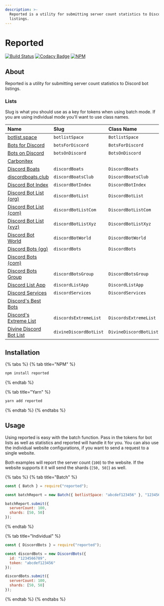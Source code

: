 ```yaml
---
description: >-
  Reported is a utility for submitting server count statistics to Discord bot
  listings.
---
```


# Reported

[![Build Status](https://travis-ci.com/dice-discord/reported.svg?branch=master)](https://travis-ci.com/dice-discord/reported) [![Codacy Badge](https://api.codacy.com/project/badge/Grade/3fe4127f442845c58b8e503b7f84a471)](https://www.codacy.com/app/dice-discord/reported?utm_source=github.com&amp;utm_medium=referral&amp;utm_content=dice-discord/reported&amp;utm_campaign=Badge_Grade) [![NPM](https://nodei.co/npm/reported.svg?compact=true)](https://www.npmjs.com/package/reported) 

## About

Reported is a utility for submitting server count statistics to Discord bot listings.

### Lists

Slug is what you should use as a key for tokens when using batch mode. If you are using individual mode you'll want to use class names.

| Name | Slug | Class Name | Supported |
| :--- | :--- | :--- | :--- |
| [botlist.space](https://botlist.space/) | `botlistSpace` | `BotlistSpace` | ✔ |
| [Bots for Discord](https://botsfordiscord.com/) | `botsForDiscord` | `BotsForDiscord` | ✔ |
| [Bots on Discord](https://bots.ondiscord.xyz/) | `botsOnDiscord` | `BotsOnDiscord` | ✔ |
| [Carbonitex](https://www.carbonitex.net/discord/bots) |  |  | ❌ |
| [Discord Boats](https://discord.boats/) | `discordBoats` | `DiscordBoats` | ✔ |
| [discordboats.club](https://discordboats.club/) | `discordBoatsClub` | `DiscordBoatsClub` | ✔ |
| [Discord Bot Index](https://discordbotindex.com/) | `discordBotIndex` | `DiscordBotIndex` | ✔ |
| [Discord Bot List \(org\)](https://discordbots.org/) | `discordBotList` | `DiscordBotList` | ✔ |
| [Discord Bot List \(com\)](https://discordbotlist.com/) | `discordBotListCom` | `DiscordBotListCom` | ✔ |
| [Discord Bot List \(xyz\)](https://discordbotlist.xyz/) | `discordBotListXyz` | `DiscordBotListXyz` | ✔ |
| [Discord Bot World](https://discordbot.world/) | `discordBotWorld` | `DiscordBotWorld` | ✔ |
| [Discord Bots \(gg\)](https://discord.bots.gg/) | `discordBots` | `DiscordBots` | ✔ |
| [Discord Bots \(com\)](https://discordbotslist.com/) |  |  | ❌ |
| [Discord Bots Group](https://discordbots.group/) | `discordBotsGroup` | `DiscordBotsGroup` | ✔ |
| [Discord List App](https://bots.discordlist.app/) | `discordListApp` | `DiscordListApp` | ✔ |
| [Discord Services](https://discord.services/) | `discordServices` | `DiscordServices` | ✔ |
| [Discord's Best Bots](https://discordsbestbots.xyz/) |  |  | ❌ |
| [Discord's Extreme List](https://discordsextremelist.tk/) | `discordsExtremeList` | `DiscordsExtremeList` | ✔ |
| [Divine Discord Bot List](https://divinediscordbots.com/) | `divineDiscordBotList` | `DivineDiscordBotList` | ✔ |

## Installation

{% tabs %}
{% tab title="NPM" %}
```bash
npm install reported
```
{% endtab %}

{% tab title="Yarn" %}
```bash
yarn add reported
```
{% endtab %}
{% endtabs %}

## Usage

Using reported is easy with the batch function. Pass in the tokens for bot lists as well as statistics and reported will handle it for you. You can also use the individual website configurations, if you want to send a request to a single website.

Both examples will report the server count \(`100`\) to the website. If the website supports it it will send the shards \(`[50, 50]`\) as well.

{% tabs %}
{% tab title="Batch" %}
```javascript
const { Batch } = require("reported");

const batchReport = new Batch({ botlistSpace: "abcdef123456" }, "123456789");

batchReport.submit({
  serverCount: 100,
  shards: [50, 50]
});
```
{% endtab %}

{% tab title="Individual" %}
```javascript
const { DiscordBots } = require("reported");

const discordBots = new DiscordBots({
  id: "1234566789",
  token: "abcdef123456"
});

discordBots.submit({
  serverCount: 100,
  shards: [50, 50]
});
```
{% endtab %}
{% endtabs %}


